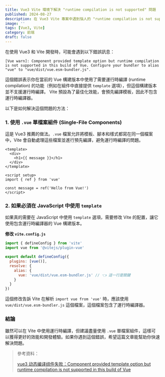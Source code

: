 ```yaml
---
title: Vue3 Vite 環境下解決 "runtime compilation is not supported" 問題
published: 2024-08-27
description: 在 Vue3 Vite 專案中遇到惱人的 "runtime compilation is not supported" 錯誤訊息？提供兩種有效的解決方案：善用 .vue 單檔案組件的優勢，或透過調整 Vite 配置以支援運行時編譯。
image: ''
tags: [Vue3, Vite]
category: 前端
draft: false 
---
```


在使用 Vue3 和 Vite 開發時，可能會遇到以下錯誤訊息：

```
[Vue warn]: Component provided template option but runtime compilation is not supported in this build of Vue. Configure your bundler to alias "vue" to "vue/dist/vue.esm-bundler.js". 
```

這個錯誤表示你在當前的 Vue 構建版本中使用了需要運行時編譯 (runtime compilation) 的功能（例如在組件中直接提供 `template` 選項），但這個構建版本並不支援運行時編譯。 Vite 預設為了最佳化效能，會預先編譯模板，因此不包含運行時編譯器。

以下是如何解決這個問題的方法：

### 1. 使用 `.vue` 單檔案組件 (Single-File Components)

這是 Vue3 推薦的做法。`.vue` 檔案允許將模板、腳本和樣式都寫在同一個檔案中，Vite 會自動處理這些檔案並進行預先編譯，避免運行時編譯的問題。

```vue
<template>
  <div>
    <h1>{{ message }}</h1>
  </div>
</template>

<script setup>
import { ref } from 'vue'

const message = ref('Hello from Vue!')
</script>
```

### 2. 如果必須在 JavaScript 中使用 `template`

如果真的需要在 JavaScript 中使用 `template` 選項，需要修改 Vite 的配置，讓它使用包含運行時編譯器的 Vue 構建版本。

**修改 `vite.config.js`**

```javascript
import { defineConfig } from 'vite'
import vue from '@vitejs/plugin-vue'

export default defineConfig({
  plugins: [vue()],
  resolve: {
    alias: {
      vue: 'vue/dist/vue.esm-bundler.js' // 👈 這一行是關鍵
    }
  }
})
```

這個修改告訴 Vite 在解析 `import vue from 'vue'` 時，應該使用 `vue/dist/vue.esm-bundler.js` 這個檔案，這個檔案包含了運行時編譯器。

### 結論

雖然可以在 Vite 中使用運行時編譯，但建議盡量使用 `.vue` 單檔案組件，這樣可以獲得更好的效能和開發體驗。如果你遇到這個錯誤，希望這篇文章能幫助你快速解決問題。


> 參考資料：
> 
> [vue3 动态编译组件失败：Component provided template option but runtime compilation is not supported in this build of Vue](https://www.cnblogs.com/dongling/p/18091751)